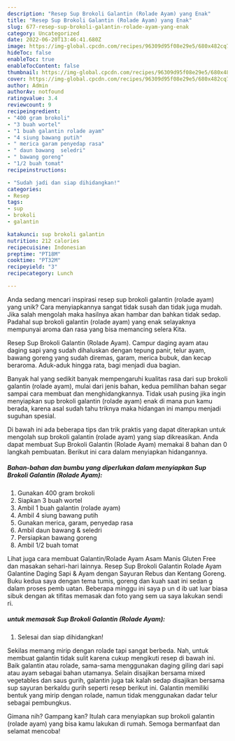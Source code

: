 ```yaml
---
description: "Resep Sup Brokoli Galantin (Rolade Ayam) yang Enak"
title: "Resep Sup Brokoli Galantin (Rolade Ayam) yang Enak"
slug: 677-resep-sup-brokoli-galantin-rolade-ayam-yang-enak
category: Uncategorized
date: 2022-06-20T13:46:41.680Z
image: https://img-global.cpcdn.com/recipes/96309d95f08e29e5/680x482cq70/sup-brokoli-galantin-rolade-ayam-foto-resep-utama.jpg
hideToc: false
enableToc: true
enableTocContent: false
thumbnail: https://img-global.cpcdn.com/recipes/96309d95f08e29e5/680x482cq70/sup-brokoli-galantin-rolade-ayam-foto-resep-utama.jpg
cover: https://img-global.cpcdn.com/recipes/96309d95f08e29e5/680x482cq70/sup-brokoli-galantin-rolade-ayam-foto-resep-utama.jpg
author: Admin
authorAv: notfound
ratingvalue: 3.4
reviewcount: 9
recipeingredient:
- "400 gram brokoli"
- "3 buah wortel"
- "1 buah galantin rolade ayam"
- "4 siung bawang putih"
- " merica garam penyedap rasa"
- " daun bawang  seledri"
- " bawang goreng"
- "1/2 buah tomat"
recipeinstructions:

- "Sudah jadi dan siap dihidangkan!"
categories:
- Resep
tags:
- sup
- brokoli
- galantin

katakunci: sup brokoli galantin 
nutrition: 212 calories
recipecuisine: Indonesian
preptime: "PT18M"
cooktime: "PT32M"
recipeyield: "3"
recipecategory: Lunch

---
```





Anda sedang mencari inspirasi resep sup brokoli galantin (rolade ayam) yang unik? Cara menyiapkannya sangat tidak susah dan tidak juga mudah. Jika salah mengolah maka hasilnya akan hambar dan bahkan tidak sedap. Padahal sup brokoli galantin (rolade ayam) yang enak selayaknya mempunyai aroma dan rasa yang bisa memancing selera Kita.





Resep Sup Brokoli Galantin (Rolade Ayam). Campur daging ayam atau daging sapi yang sudah dihaluskan dengan tepung panir, telur ayam, bawang goreng yang sudah diremas, garam, merica bubuk, dan kecap beraroma. Aduk-aduk hingga rata, bagi menjadi dua bagian.

Banyak hal yang sedikit banyak mempengaruhi kualitas rasa dari sup brokoli galantin (rolade ayam), mulai dari jenis bahan, kedua pemilihan bahan segar sampai cara membuat dan menghidangkannya. Tidak usah pusing jika ingin menyiapkan sup brokoli galantin (rolade ayam) enak di mana pun kamu berada, karena asal sudah tahu triknya maka hidangan ini mampu menjadi suguhan spesial.






Di bawah ini ada beberapa tips dan trik praktis yang dapat diterapkan untuk mengolah sup brokoli galantin (rolade ayam) yang siap dikreasikan. Anda dapat membuat Sup Brokoli Galantin (Rolade Ayam) memakai 8 bahan dan 0 langkah pembuatan. Berikut ini cara dalam menyiapkan hidangannya.

<!--inarticleads1-->

##### Bahan-bahan dan bumbu yang diperlukan dalam menyiapkan Sup Brokoli Galantin (Rolade Ayam):

1. Gunakan 400 gram brokoli
1. Siapkan 3 buah wortel
1. Ambil 1 buah galantin (rolade ayam)
1. Ambil 4 siung bawang putih
1. Gunakan  merica, garam, penyedap rasa
1. Ambil  daun bawang &amp; seledri
1. Persiapkan  bawang goreng
1. Ambil 1/2 buah tomat


Lihat juga cara membuat Galantin/Rolade Ayam Asam Manis Gluten Free dan masakan sehari-hari lainnya. Resep Sup Brokoli Galantin Rolade Ayam Galantine Daging Sapi &amp; Ayam dengan Sayuran Rebus dan Kentang Goreng. Buku kedua saya dengan tema tumis, goreng dan kuah saat ini sedan g dalam proses pemb uatan. Beberapa minggu ini saya p un d ib uat luar biasa sibuk dengan ak tifitas memasak dan foto yang sem ua saya lakukan sendi ri. 

<!--inarticleads2-->

#####  untuk memasak Sup Brokoli Galantin (Rolade Ayam):


1. Selesai dan siap dihidangkan!

Sekilas memang mirip dengan rolade tapi sangat berbeda. Nah, untuk membuat galantin tidak sulit karena cukup mengikuti resep di bawah ini. Baik galantin atau rolade, sama-sama menggunakan daging giling dari sapi atau ayam sebagai bahan utamanya. Selain disajikan bersama mixed vegetables dan saus gurih, galantin juga tak kalah sedap disajikan bersama sup sayuran berkaldu gurih seperti resep berikut ini. Galantin memiliki bentuk yang mirip dengan rolade, namun tidak menggunakan dadar telur sebagai pembungkus. 

Gimana nih? Gampang kan? Itulah cara menyiapkan sup brokoli galantin (rolade ayam) yang bisa kamu lakukan di rumah. Semoga bermanfaat dan selamat mencoba!
